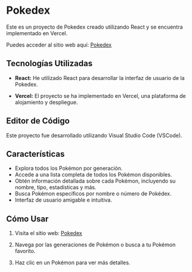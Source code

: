 # Pokedex

Este es un proyecto de Pokedex creado utilizando React y se encuentra implementado en Vercel.

Puedes acceder al sitio web aquí: [Pokedex](https://pokedex-gpymiced6-eduardoe92.vercel.app/)

## Tecnologías Utilizadas

- **React:** He utilizado React para desarrollar la interfaz de usuario de la Pokedex.

- **Vercel:** El proyecto se ha implementado en Vercel, una plataforma de alojamiento y despliegue.

## Editor de Código

Este proyecto fue desarrollado utilizando Visual Studio Code (VSCode).

## Características

- Explora todos los Pokémon por generación.
- Accede a una lista completa de todos los Pokémon disponibles.
- Obtén información detallada sobre cada Pokémon, incluyendo su nombre, tipo, estadísticas y más.
- Busca Pokémon específicos por nombre o número de Pokédex.
- Interfaz de usuario amigable e intuitiva.

## Cómo Usar

1. Visita el sitio web: [Pokedex](https://pokedex-gpymiced6-eduardoe92.vercel.app/)

2. Navega por las generaciones de Pokémon o busca a tu Pokémon favorito.

3. Haz clic en un Pokémon para ver más detalles.
